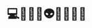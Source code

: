 <h1 align="center">💻👩🏾‍💻👽😎🧠🚫🔗</h1>



<!-- <div align="center">
  <img src="assets/chart.png" alt="Distribuição das Linguagens nos Repositórios GitHub" width="600">
</div> -->

